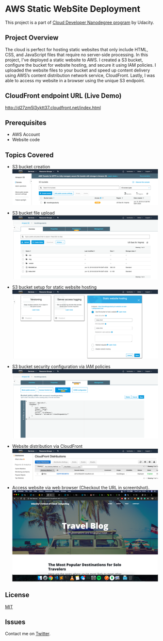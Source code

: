 # AWS Static WebSite Deployment

This project is a part of [Cloud Developer Nanodegree program](https://www.udacity.com/course/cloud-developer-nanodegree--nd9990) by Udacity.

## Project Overview

The cloud is perfect for hosting static websites that only include HTML, CSS, and JavaScript files that require no server-side processing. In this project, I've deployed a static website to AWS. I created a S3 bucket, configure the bucket for website hosting, and secure it using IAM policies. I uploaded the website files to your bucket and speed up content delivery using AWS’s content distribution network service, CloudFront. Lastly, I was able to access my website in a browser using the unique S3 endpoint.

## CloudFront endpoint URL (Live Demo)


http://d27zm5l3yktt37.cloudfront.net/index.html


## Prerequisites

* AWS Account
* Website code

## Topics Covered

* S3 bucket creation
![](images/bucket.png)


* S3 bucket file upload
![](images/bucket_files.png)


* S3 bucket setup for static website hosting
![](images/setup.png)


* S3 bucket security configuration via IAM policies
![](images/IAMpolicies.png)


* Website distribution via CloudFront
![](images/cloudfront.png)


* Access website via web browser (Checkout the URL in screentshot).
![](images/deployed.png)


## License
[MIT](https://choosealicense.com/licenses/mit/)

## Issues
Contact me on [Twitter](https://twitter.com/harshsahu97).

